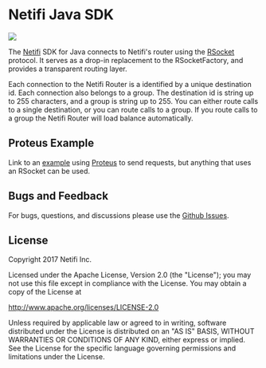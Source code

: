 # Netifi Java SDK

<a href='https://travis-ci.org/netifi/netifi-sdk-java'><img src='https://travis-ci.org/netifi/netifi-sdk-java.svg?branch=master'></a>

The [Netifi](http://www.getnetifi.com/) SDK for Java connects to Netifi's router using the [RSocket](http://rsocket.io/) protocol. It serves as a drop-in replacement to the RSocketFactory, and provides a transparent routing layer.

Each connection to the Netifi Router is a identified by a unique destination id. Each connection also belongs to a group. The destination id is string up to 255 characters, and a group is string up to 255. You can either
route calls to a single destination, or you can route calls to a group. If you route calls to a group the Netifi Router will load balance automatically.

## Proteus Example
Link to an [example](https://github.com/netifi/netifi-sdk-java-examples) using [Proteus](https://github.com/netifi/proteus-java) to send requests, but anything that uses an RSocket can be used.

## Bugs and Feedback

For bugs, questions, and discussions please use the [Github Issues](https://github.com/netifi/netifi-sdk-java/issues).

## License
Copyright 2017 Netifi Inc.

Licensed under the Apache License, Version 2.0 (the "License"); you may not use this file except in compliance with the License. You may obtain a copy of the License at

http://www.apache.org/licenses/LICENSE-2.0

Unless required by applicable law or agreed to in writing, software distributed under the License is distributed on an "AS IS" BASIS, WITHOUT WARRANTIES OR CONDITIONS OF ANY KIND, either express or implied. See the License for the specific language governing permissions and limitations under the License.

